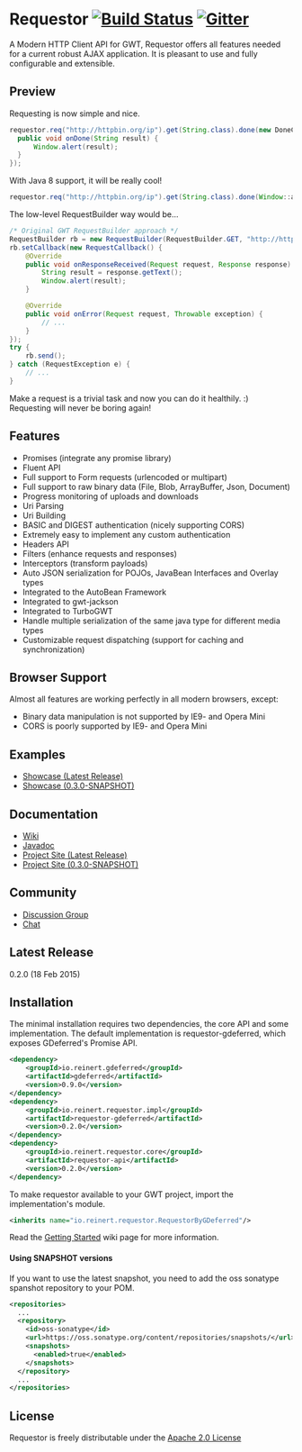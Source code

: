 Requestor [![Build Status](https://travis-ci.org/reinert/requestor.svg?branch=master)](https://travis-ci.org/reinert/requestor) [![Gitter](https://img.shields.io/badge/Gitter-Join%20Chat-blue.svg?style=flat)](https://gitter.im/reinert/requestor)
==
A Modern HTTP Client API for GWT, Requestor offers all features needed for a current robust AJAX application.
It is pleasant to use and fully configurable and extensible.

## Preview
Requesting is now simple and nice.

```java
requestor.req("http://httpbin.org/ip").get(String.class).done(new DoneCallback<String>() {
  public void onDone(String result) {
      Window.alert(result);
  }
});
```

With Java 8 support, it will be really cool!

```java
requestor.req("http://httpbin.org/ip").get(String.class).done(Window::alert);
```

The low-level RequestBuilder way would be...

```java
/* Original GWT RequestBuilder approach */
RequestBuilder rb = new RequestBuilder(RequestBuilder.GET, "http://httpbin.org/ip");
rb.setCallback(new RequestCallback() {
    @Override
    public void onResponseReceived(Request request, Response response) {
        String result = response.getText();
        Window.alert(result);
    }

    @Override
    public void onError(Request request, Throwable exception) {
        // ...
    }
});
try {
    rb.send();
} catch (RequestException e) {
    // ...
}
```

Make a request is a trivial task and now you can do it healthily. :)  
Requesting will never be boring again!

## Features
* Promises (integrate any promise library)
* Fluent API
* Full support to Form requests (urlencoded or multipart)
* Full support to raw binary data (File, Blob, ArrayBuffer, Json, Document)
* Progress monitoring of uploads and downloads
* Uri Parsing
* Uri Building
* BASIC and DIGEST authentication (nicely supporting CORS)
* Extremely easy to implement any custom authentication
* Headers API
* Filters (enhance requests and responses)
* Interceptors (transform payloads)
* Auto JSON serialization for POJOs, JavaBean Interfaces and Overlay types
* Integrated to the AutoBean Framework
* Integrated to gwt-jackson
* Integrated to TurboGWT
* Handle multiple serialization of the same java type for different media types
* Customizable request dispatching (support for caching and synchronization)

## Browser Support
Almost all features are working perfectly in all modern browsers, except:
* Binary data manipulation is not supported by IE9- and Opera Mini
* CORS is poorly supported by IE9- and Opera Mini

## Examples
* [Showcase (Latest Release)](http://reinert.github.io/requestor/latest/examples/showcase)
* [Showcase (0.3.0-SNAPSHOT)](http://reinert.github.io/requestor/0.3.0-SNAPSHOT/examples/showcase)

## Documentation
* [Wiki](https://github.com/reinert/requestor/wiki)
* [Javadoc](http://reinert.github.io/requestor/latest/javadoc/apidocs/index.html)
* [Project Site (Latest Release)](https://reinert.github.io/requestor/latest)
* [Project Site (0.3.0-SNAPSHOT)](https://reinert.github.io/requestor/0.3.0-SNAPSHOT)

## Community
* [Discussion Group](https://groups.google.com/forum/#!forum/requestor)
* [Chat](https://gitter.im/reinert/requestor)

## Latest Release
0.2.0 (18 Feb 2015)

## Installation

The minimal installation requires two dependencies, the core API and some implementation.
The default implementation is requestor-gdeferred, which exposes GDeferred's Promise API.

```xml
<dependency>
    <groupId>io.reinert.gdeferred</groupId>
    <artifactId>gdeferred</artifactId>
    <version>0.9.0</version>
</dependency>
<dependency>
    <groupId>io.reinert.requestor.impl</groupId>
    <artifactId>requestor-gdeferred</artifactId>
    <version>0.2.0</version>
</dependency>
<dependency>
    <groupId>io.reinert.requestor.core</groupId>
    <artifactId>requestor-api</artifactId>
    <version>0.2.0</version>
</dependency>
```

To make requestor available to your GWT project, import the implementation's module.

```xml
<inherits name="io.reinert.requestor.RequestorByGDeferred"/>
```

Read the [Getting Started](https://github.com/reinert/requestor/wiki/Getting-Started) wiki page for more information.

#### Using SNAPSHOT versions

If you want to use the latest snapshot, you need to add the oss sonatype spanshot repository to your POM.

```xml
<repositories>
  ...
  <repository>
    <id>oss-sonatype</id>
    <url>https://oss.sonatype.org/content/repositories/snapshots/</url>
    <snapshots>
      <enabled>true</enabled>
    </snapshots>
  </repository>
  ...
</repositories>
```

## License
Requestor is freely distributable under the [Apache 2.0 License](http://www.apache.org/licenses/LICENSE-2.0.html)

<script>
  (function(i,s,o,g,r,a,m){i['GoogleAnalyticsObject']=r;i[r]=i[r]||function(){
  (i[r].q=i[r].q||[]).push(arguments)},i[r].l=1*new Date();a=s.createElement(o),
  m=s.getElementsByTagName(o)[0];a.async=1;a.src=g;m.parentNode.insertBefore(a,m)
  })(window,document,'script','//www.google-analytics.com/analytics.js','ga');

  ga('create', 'UA-59721128-1', 'auto');
  ga('send', 'pageview');

</script>
